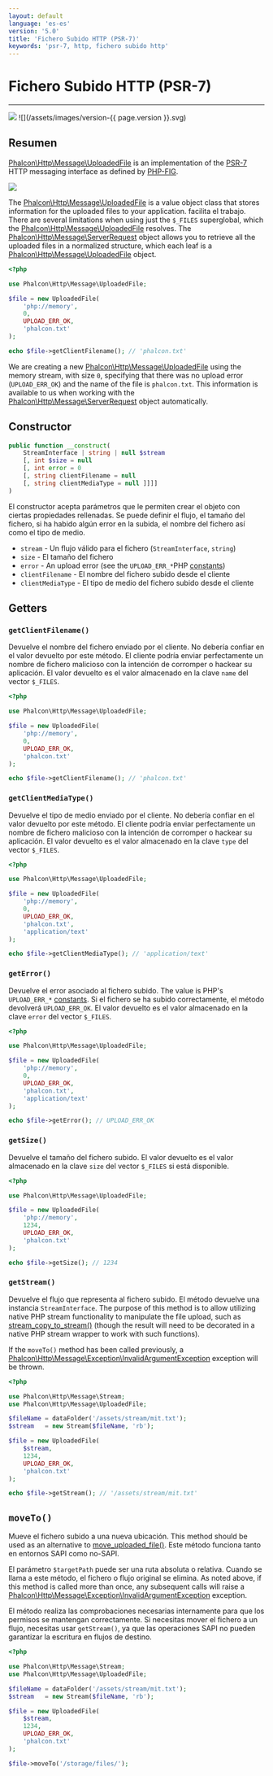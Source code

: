 ```yaml
---
layout: default
language: 'es-es'
version: '5.0'
title: 'Fichero Subido HTTP (PSR-7)'
keywords: 'psr-7, http, fichero subido http'
---
```


# Fichero Subido HTTP (PSR-7)
- - -
![](/assets/images/document-status-under-review-red.svg) ![](/assets/images/version-{{ page.version }}.svg)

## Resumen
[Phalcon\Http\Message\UploadedFile][http-message-uploadedfile] is an implementation of the [PSR-7][psr-7] HTTP messaging interface as defined by [PHP-FIG][php-fig].

![](/assets/images/implements-psr--7-blue.svg)

The [Phalcon\Http\Message\UploadedFile][http-message-uploadedfile] is a value object class that stores information for the uploaded files to your application. facilita el trabajo. There are several limitations when using just the `$_FILES` superglobal, which the [Phalcon\Http\Message\UploadedFile][http-message-uploadedfile] resolves. The [Phalcon\Http\Message\ServerRequest][http-message-serverrequest] object allows you to retrieve all the uploaded files in a normalized structure, which each leaf is a [Phalcon\Http\Message\UploadedFile][http-message-uploadedfile] object.

```php
<?php

use Phalcon\Http\Message\UploadedFile;

$file = new UploadedFile(
    'php://memory',
    0,
    UPLOAD_ERR_OK,
    'phalcon.txt'
);

echo $file->getClientFilename(); // 'phalcon.txt'
```

We are creating a new [Phalcon\Http\Message\UploadedFile][http-message-uploadedfile] using the memory stream, with size `0`, specifying that there was no upload error (`UPLOAD_ERR_OK`) and the name of the file is `phalcon.txt`. This information is available to us when working with the [Phalcon\Http\Message\ServerRequest][http-message-serverrequest] object automatically.

## Constructor

```php
public function __construct(
    StreamInterface | string | null $stream 
    [, int $size = null 
    [, int error = 0
    [, string clientFilename = null
    [, string clientMediaType = null ]]]] 
)
```
El constructor acepta parámetros que le permiten crear el objeto con ciertas propiedades rellenadas. Se puede definir el flujo, el tamaño del fichero, si ha habido algún error en la subida, el nombre del fichero así como el tipo de medio.

- `stream` - Un flujo válido para el fichero (`StreamInterface`, `string`)
- `size` - El tamaño del fichero
- `error` - An upload error (see the `UPLOAD_ERR_*`PHP [constants][upload-errors])
- `clientFilename` - El nombre del fichero subido desde el cliente
- `clientMediaType` - El tipo de medio del fichero subido desde el cliente

## Getters

### `getClientFilename()`

Devuelve el nombre del fichero enviado por el cliente. No debería confiar en el valor devuelto por este método. El cliente podría enviar perfectamente un nombre de fichero malicioso con la intención de corromper o hackear su aplicación. El valor devuelto es el valor almacenado en la clave `name` del vector `$_FILES`.

```php
<?php

use Phalcon\Http\Message\UploadedFile;

$file = new UploadedFile(
    'php://memory',
    0,
    UPLOAD_ERR_OK,
    'phalcon.txt'
);

echo $file->getClientFilename(); // 'phalcon.txt'
```

### `getClientMediaType()`

Devuelve el tipo de medio enviado por el cliente. No debería confiar en el valor devuelto por este método. El cliente podría enviar perfectamente un nombre de fichero malicioso con la intención de corromper o hackear su aplicación. El valor devuelto es el valor almacenado en la clave `type` del vector `$_FILES`.

```php
<?php

use Phalcon\Http\Message\UploadedFile;

$file = new UploadedFile(
    'php://memory',
    0,
    UPLOAD_ERR_OK,
    'phalcon.txt',
    'application/text'
);

echo $file->getClientMediaType(); // 'application/text'
```

### `getError()`

 Devuelve el error asociado al fichero subido. The value is PHP's `UPLOAD_ERR_*` [constants][upload-errors]. Si el fichero se ha subido correctamente, el método devolverá `UPLOAD_ERR_OK`. El valor devuelto es el valor almacenado en la clave `error` del vector `$_FILES`.

```php
<?php

use Phalcon\Http\Message\UploadedFile;

$file = new UploadedFile(
    'php://memory',
    0,
    UPLOAD_ERR_OK,
    'phalcon.txt',
    'application/text'
);

echo $file->getError(); // UPLOAD_ERR_OK
```

### `getSize()`

Devuelve el tamaño del fichero subido. El valor devuelto es el valor almacenado en la clave `size` del vector `$_FILES` si está disponible.

```php
<?php

use Phalcon\Http\Message\UploadedFile;

$file = new UploadedFile(
    'php://memory',
    1234,
    UPLOAD_ERR_OK,
    'phalcon.txt'
);

echo $file->getSize(); // 1234
```

### `getStream()`

Devuelve el flujo que representa al fichero subido. El método devuelve una instancia `StreamInterface`. The purpose of this method is to allow utilizing native PHP stream functionality to manipulate the file upload, such as [stream_copy_to_stream()][stream-copy-to-stream] (though the result will need to be decorated in a native PHP stream wrapper to work with such functions).

If the `moveTo()` method has been called previously, a [Phalcon\Http\Message\Exception\InvalidArgumentException][http-message-exception-invalidargumentexception] exception will be thrown.

```php
<?php

use Phalcon\Http\Message\Stream;
use Phalcon\Http\Message\UploadedFile;

$fileName = dataFolder('/assets/stream/mit.txt');
$stream   = new Stream($fileName, 'rb');

$file = new UploadedFile(
    $stream,
    1234,
    UPLOAD_ERR_OK,
    'phalcon.txt'
);

echo $file->getStream(); // '/assets/stream/mit.txt'
```

## `moveTo()`
Mueve el fichero subido a una nueva ubicación. This method should be used as an alternative to [move_uploaded_file()][move-uploaded-file]. Este método funciona tanto en entornos SAPI como no-SAPI.

El parámetro `$targetPath` puede ser una ruta absoluta o relativa. Cuando se llama a este método, el fichero o flujo original se elimina. As noted above, if this method is called more than once, any subsequent calls will raise a [Phalcon\Http\Message\Exception\InvalidArgumentException][http-message-exception-invalidargumentexception] exception.

El método realiza las comprobaciones necesarias internamente para que los permisos se mantengan correctamente. Si necesitas mover el fichero a un flujo, necesitas usar `getStream()`, ya que las operaciones SAPI no pueden garantizar la escritura en flujos de destino.

```php
<?php

use Phalcon\Http\Message\Stream;
use Phalcon\Http\Message\UploadedFile;

$fileName = dataFolder('/assets/stream/mit.txt');
$stream   = new Stream($fileName, 'rb');

$file = new UploadedFile(
    $stream,
    1234,
    UPLOAD_ERR_OK,
    'phalcon.txt'
);

$file->moveTo('/storage/files/');
```

[php-fig]: https://www.php-fig.org/
[psr-7]: https://www.php-fig.org/psr/psr-7/
[http-message-serverrequest]: api/phalcon_http#http-message-serverrequest
[http-message-uploadedfile]: api/phalcon_http#http-message-uploadedfile
[upload-errors]: https://php.net/manual/en/features.file-upload.errors.php
[http-message-exception-invalidargumentexception]: api/phalcon_http#http-message-exception-invalidargumentexception
[move-uploaded-file]: https://www.php.net/manual/en/function.move-uploaded-file.php
[stream-copy-to-stream]: https://www.php.net/manual/en/function.stream-copy-to-stream.php